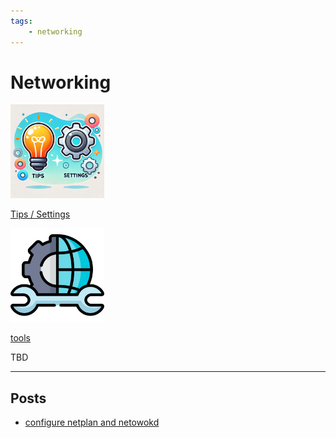 ```yaml
---
tags:
    - networking
---
```


# Networking

<div class="grid-container">
    <div class="grid-item">
        <a href="tips_settings">
        <img src="images/tips_and_settings.png" width="150" height="150">
        <p>Tips / Settings</p>
        </a>
    </div>
    <div class="grid-item">
    <a href="tools">
        <img src="images/tools.png" width="150" height="150">
        <p>tools</p>
        </a>
    </div>
    <div class="grid-item">
        <p>TBD</p>
    </div>
    
</div>



---

## Posts

- [configure netplan and netowokd](network_netplan.md)